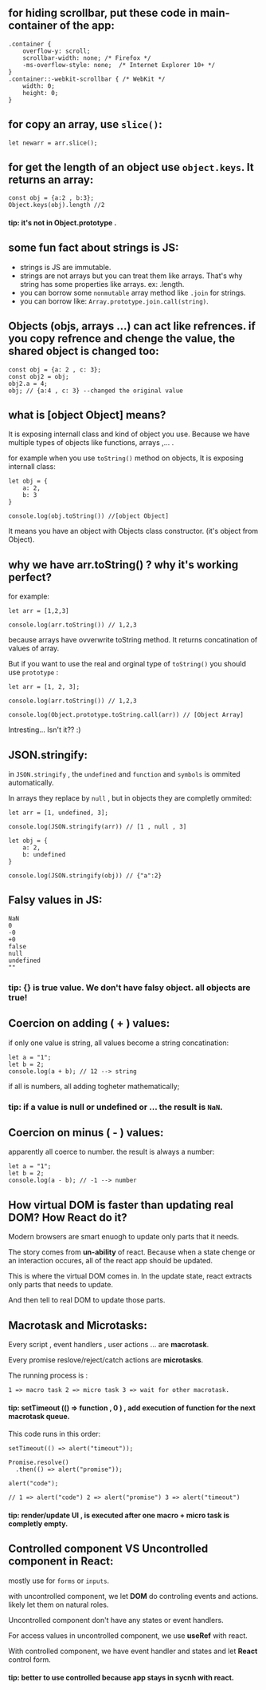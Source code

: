 ## for hiding scrollbar, put these code in main-container of the app:

```
.container {
    overflow-y: scroll;
    scrollbar-width: none; /* Firefox */
    -ms-overflow-style: none;  /* Internet Explorer 10+ */
}
.container::-webkit-scrollbar { /* WebKit */
    width: 0;
    height: 0;
}
```

## for copy an array, use `slice()`:

```
let newarr = arr.slice();
```

## for get the length of an object use `object.keys`. It returns an array:

```
const obj = {a:2 , b:3};
Object.keys(obj).length //2
```
#### tip: it's not in Object.prototype .


## some fun fact about strings is JS:

- strings is JS are immutable.
- strings are not arrays but you can treat them like arrays. That's why string has some properties like arrays. ex: .length.
- you can borrow some `nonmutable` array method like `.join` for strings.
- you can borrow like: `Array.prototype.join.call(string)`.


## Objects (objs, arrays ...) can act like refrences. if you copy refrence and chenge the value, the shared object is changed too:

```
const obj = {a: 2 , c: 3};
const obj2 = obj;
obj2.a = 4;
obj; // {a:4 , c: 3} --changed the original value
```

## what is [object  Object] means?

It is exposing internall class and kind of object you use. Because we have multiple types of objects like functions, arrays ,... .

for example when you use `toString()` method on objects, It is exposing internall class:

```
let obj = {
    a: 2,
    b: 3
}

console.log(obj.toString()) //[object Object]
```
It means you have an object with Objects class constructor. (it's object from Object).


## why we have arr.toString() ? why it's working perfect?

for example:

```
let arr = [1,2,3]

console.log(arr.toString()) // 1,2,3
```
because arrays have ovverwrite toString method. It returns concatination of values of array.

But if you want to use the real and orginal type of `toString()` you should use `prototype` :

```
let arr = [1, 2, 3];

console.log(arr.toString()) // 1,2,3

console.log(Object.prototype.toString.call(arr)) // [Object Array]
```

Intresting... Isn't it?? :)

## JSON.stringify:

in `JSON.stringify` , the `undefined` and `function` and `symbols` is ommited automatically.

In arrays they replace by `null` , but in objects they are completly ommited:

```
let arr = [1, undefined, 3];

console.log(JSON.stringify(arr)) // [1 , null , 3]

let obj = {
    a: 2,
    b: undefined
}

console.log(JSON.stringify(obj)) // {"a":2}
```

## Falsy values in JS:

```
NaN
0
-0
+0
false
null
undefined
""
```

### tip: {} is true value. We don't have falsy object. all objects are true!


## Coercion on adding ( + ) values:

if only one value is string, all values become a string concatination:

```
let a = "1";
let b = 2;
console.log(a + b); // 12 --> string
```

if all is numbers, all adding togheter mathematically;

### tip: if a value is null or undefined or ... the result is `NaN`.

## Coercion on minus ( - ) values:

apparently all coerce to number. the result is always a number:

```
let a = "1";
let b = 2;
console.log(a - b); // -1 --> number
```

## How virtual DOM is faster than updating real DOM? How React do it?

Modern browsers are smart enuogh to update only parts that it needs.

The story comes from **un-ability** of react. Because when a state chenge or an interaction occures, all of the react app
should be updated.

This is where the virtual DOM comes in. In the update state, react extracts only parts that needs to update.

And then tell to real DOM to update those parts.

## Macrotask and Microtasks:

Every script , event handlers , user actions ... are **macrotask**.

Every promise reslove/reject/catch actions are **microtasks**.

The running process is :

```
1 => macro task 2 => micro task 3 => wait for other macrotask.
```

#### tip: setTimeout (() => function , 0 ) , add execution of function for the next macrotask queue.

This code runs in this order:

```
setTimeout(() => alert("timeout"));

Promise.resolve()
  .then(() => alert("promise"));

alert("code");

// 1 => alert("code") 2 => alert("promise") 3 => alert("timeout")
```

#### tip: render/update UI , is executed after one macro + micro task is completly empty.


## Controlled component VS Uncontrolled component in React:

mostly use for `forms` or `inputs`.

with uncontrolled component, we let **DOM** do controling events and actions. likely let them on natural roles.

Uncontrolled component don't have any states or event handlers.

For access values in uncontrolled component, we use **useRef** with react.

With controlled component, we have event handler and states and let **React** control form.

#### tip: better to use controlled because app stays in sycnh with react.








